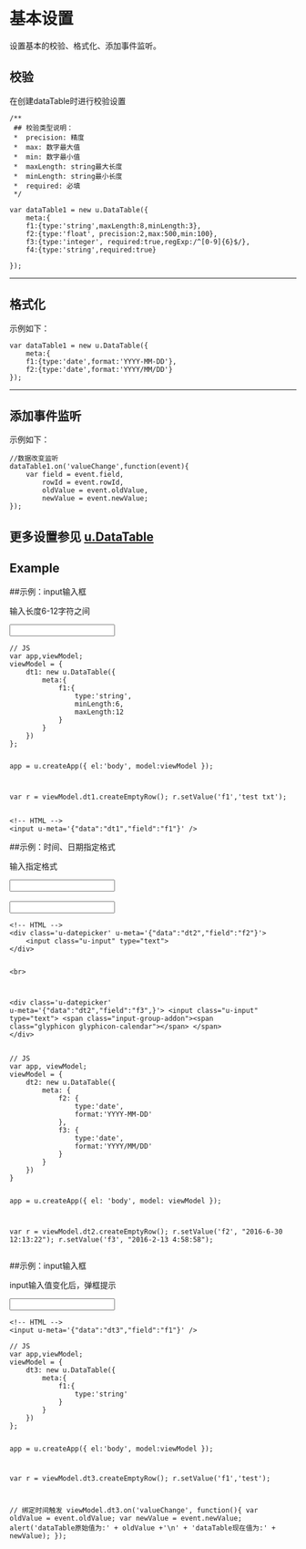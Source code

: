 # 基本设置

设置基本的校验、格式化、添加事件监听。

## 校验


在创建dataTable时进行校验设置

```
/**
 ## 校验类型说明：
 *  precision: 精度
 *  max: 数字最大值
 *  min: 数字最小值
 *  maxLength: string最大长度
 *  minLength: string最小长度
 *  required: 必填
 */
   
var dataTable1 = new u.DataTable({
    meta:{
    f1:{type:'string',maxLength:8,minLength:3},
    f2:{type:'float', precision:2,max:500,min:100},
    f3:{type:'integer', required:true,regExp:/^[0-9]{6}$/},
    f4:{type:'string',required:true}

});
```



---

## 格式化

示例如下：​

```
var dataTable1 = new u.DataTable({
    meta:{
    f1:{type:'date',format:'YYYY-MM-DD'},
    f2:{type:'date',format:'YYYY/MM/DD'}
});
```


---


## 添加事件监听

示例如下：

```
//数据改变监听
dataTable1.on('valueChange',function(event){
	var field = event.field,
		rowId = event.rowId,
		oldValue = event.oldValue,
		newValue = event.newValue;
});
```

更多设置参见 [u.DataTable](http://design.yyuap.com/dist/pages/kero/udatatable.html)
---

## Example


##示例：input输入框

输入长度6-12字符之间


<div class="example-content"><!-- HTML -->
<input u-meta='{"data":"dt1","field":"f1"}' /></div>
<div class="example-content ex-hide"><script>// JS
var app,viewModel;
viewModel = {
    dt1: new u.DataTable({
        meta:{
            f1:{
                type:'string',
                minLength:6,
                maxLength:12
            }
        }
    })
};

app = u.createApp({
    el:'body',
    model:viewModel
});

var r = viewModel.dt1.createEmptyRow();
r.setValue('f1','test txt');

</script></div>
<div class="examples-code"><pre><code>// JS
var app,viewModel;
viewModel = {
    dt1: new u.DataTable({
        meta:{
            f1:{
                type:'string',
                minLength:6,
                maxLength:12
            }
        }
    })
};

app = u.createApp({
    el:'body',
    model:viewModel
});

var r = viewModel.dt1.createEmptyRow();
r.setValue('f1','test txt');
</code></pre>
</div>
<div class="examples-code"><pre><code>&lt;!-- HTML -->
&lt;input u-meta='{"data":"dt1","field":"f1"}' /></code></pre>
</div>

##示例：时间、日期指定格式

输入指定格式


<div class="example-content"><!-- HTML -->
<div class='u-datepicker' u-meta='{"data":"dt2","field":"f2"}'>
    <input class="u-input" type="text">
</div>

<br>

<div class='u-datepicker' u-meta='{"data":"dt2","field":"f3",}'>
    <input class="u-input" type="text">
    <span class="input-group-addon"><span class="glyphicon glyphicon-calendar"></span>
	</span>
</div></div>
<div class="example-content ex-hide"><script>// JS
var app, viewModel;
viewModel = {
    dt2: new u.DataTable({
        meta: {
            f2: {
                type:'date',
                format:'YYYY-MM-DD'
            },
            f3: {
                type:'date',
                format:'YYYY/MM/DD'
            }
        }
    })
}

app = u.createApp({
    el: 'body',
    model: viewModel
});

var r = viewModel.dt2.createEmptyRow();
r.setValue('f2', "2016-6-30 12:13:22");
r.setValue('f3', "2016-2-13 4:58:58");

</script></div>
<div class="examples-code"><pre><code>&lt;!-- HTML -->
&lt;div class='u-datepicker' u-meta='{"data":"dt2","field":"f2"}'>
    &lt;input class="u-input" type="text">
&lt;/div>

&lt;br>

&lt;div class='u-datepicker' u-meta='{"data":"dt2","field":"f3",}'>
    &lt;input class="u-input" type="text">
    &lt;span class="input-group-addon">&lt;span class="glyphicon glyphicon-calendar">&lt;/span>
	&lt;/span>
&lt;/div></code></pre>
</div>
<div class="examples-code"><pre><code>// JS
var app, viewModel;
viewModel = {
    dt2: new u.DataTable({
        meta: {
            f2: {
                type:'date',
                format:'YYYY-MM-DD'
            },
            f3: {
                type:'date',
                format:'YYYY/MM/DD'
            }
        }
    })
}

app = u.createApp({
    el: 'body',
    model: viewModel
});

var r = viewModel.dt2.createEmptyRow();
r.setValue('f2', "2016-6-30 12:13:22");
r.setValue('f3', "2016-2-13 4:58:58");
</code></pre>
</div>

##示例：input输入框

input输入值变化后，弹框提示


<div class="example-content"><!-- HTML -->
<input u-meta='{"data":"dt3","field":"f1"}' /></div>
<div class="example-content ex-hide"><script>// JS
var app,viewModel;
viewModel = {
    dt3: new u.DataTable({
        meta:{
            f1:{
                type:'string'
            }
        }
    })
};

app = u.createApp({
    el:'body',
    model:viewModel
});

var r = viewModel.dt3.createEmptyRow();
r.setValue('f1','test');

// 绑定时间触发
viewModel.dt3.on('valueChange', function(){
    var oldValue = event.oldValue;
    var newValue = event.newValue;
    alert('dataTable原始值为:' + oldValue +'\n' + 'dataTable现在值为:' + newValue);
});

</script></div>
<div class="examples-code"><pre><code>&lt;!-- HTML -->
&lt;input u-meta='{"data":"dt3","field":"f1"}' /></code></pre>
</div>
<div class="examples-code"><pre><code>// JS
var app,viewModel;
viewModel = {
    dt3: new u.DataTable({
        meta:{
            f1:{
                type:'string'
            }
        }
    })
};

app = u.createApp({
    el:'body',
    model:viewModel
});

var r = viewModel.dt3.createEmptyRow();
r.setValue('f1','test');

// 绑定时间触发
viewModel.dt3.on('valueChange', function(){
    var oldValue = event.oldValue;
    var newValue = event.newValue;
    alert('dataTable原始值为:' + oldValue +'\n' + 'dataTable现在值为:' + newValue);
});
</code></pre>
</div>




